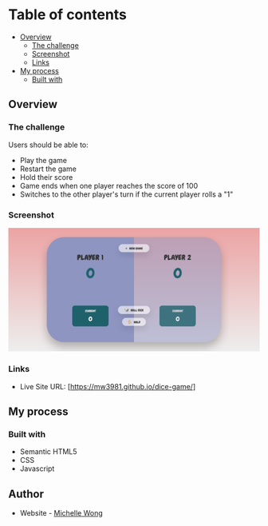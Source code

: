 # Table of contents

- [Overview](#overview)
  - [The challenge](#the-challenge)
  - [Screenshot](#screenshot)
  - [Links](#links)
- [My process](#my-process)
  - [Built with](#built-with)

## Overview

### The challenge

Users should be able to:

- Play the game
- Restart the game
- Hold their score
- Game ends when one player reaches the score of 100
- Switches to the other player's turn if the current player rolls a "1"

### Screenshot

![](diceweb.png)

### Links

- Live Site URL: [https://mw3981.github.io/dice-game/]

## My process

### Built with

- Semantic HTML5
- CSS
- Javascript

## Author

- Website - [Michelle Wong](https://michellewong.me/)
